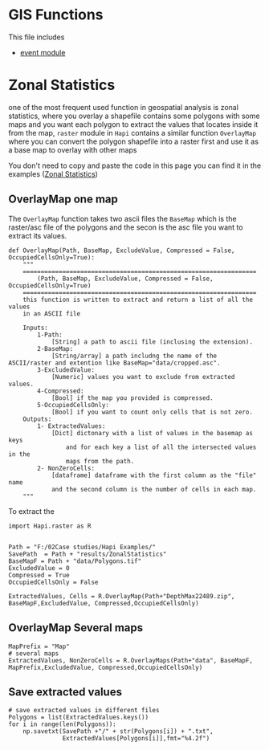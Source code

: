 # GIS Functions

This file includes
- [event module](GIS#zonal-statistics)

# Zonal Statistics

one of the most frequent used function in geospatial analysis is zonal statistics, where you overlay a shapefile contains some polygons with some maps and you want each polygon to extract the values that locates inside it from the map, `raster` module in `Hapi` contains a similar function `OverlayMap` where you can convert the polygon shapefile into a raster first and use it as a base map to overlay with other maps

You don't need to copy and paste the code in this page you can find it in the examples ([Zonal Statistics](https://github.com/MAfarrag/Hapi/blob/master/Examples/GIS/ZonalStatistics.py))

## OverlayMap one map

The `OverlayMap` function takes two ascii files the `BaseMap` which is the raster/asc file of the polygons and the secon is the asc file you want to extract its values. 

```
def OverlayMap(Path, BaseMap, ExcludeValue, Compressed = False, OccupiedCellsOnly=True):
    """
    =================================================================
        (Path, BaseMap, ExcludeValue, Compressed = False, OccupiedCellsOnly=True)
    =================================================================
    this function is written to extract and return a list of all the values
    in an ASCII file

    Inputs:
        1-Path:
            [String] a path to ascii file (inclusing the extension).
        2-BaseMap:
            [String/array] a path includng the name of the ASCII/raster and extention like BaseMap="data/cropped.asc".
        3-ExcludedValue:
            [Numeric] values you want to exclude from extracted values.
        4-Compressed:
            [Bool] if the map you provided is compressed.
        5-OccupiedCellsOnly:
            [Bool] if you want to count only cells that is not zero.
    Outputs:
        1- ExtractedValues:
            [Dict] dictonary with a list of values in the basemap as keys
                and for each key a list of all the intersected values in the
                maps from the path.
        2- NonZeroCells:
            [dataframe] dataframe with the first column as the "file" name
            and the second column is the number of cells in each map.
    """
```    
To extract the 
```
import Hapi.raster as R


Path = "F:/02Case studies/Hapi Examples/"
SavePath  = Path + "results/ZonalStatistics"
BaseMapF = Path + "data/Polygons.tif"
ExcludedValue = 0
Compressed = True
OccupiedCellsOnly = False

ExtractedValues, Cells = R.OverlayMap(Path+"DepthMax22489.zip", BaseMapF,ExcludedValue, Compressed,OccupiedCellsOnly)
```

## OverlayMap Several maps

```
MapPrefix = "Map"
# several maps
ExtractedValues, NonZeroCells = R.OverlayMaps(Path+"data", BaseMapF, MapPrefix,ExcludedValue, Compressed,OccupiedCellsOnly)
```

## Save extracted values 

```
# save extracted values in different files
Polygons = list(ExtractedValues.keys())
for i in range(len(Polygons)):
    np.savetxt(SavePath +"/" + str(Polygons[i]) + ".txt",
               ExtractedValues[Polygons[i]],fmt="%4.2f")
```